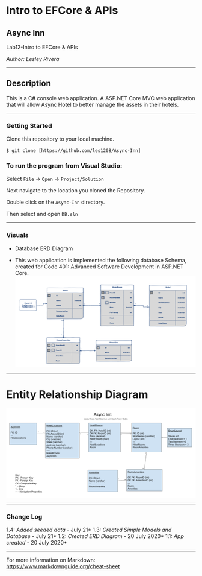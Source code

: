 # Intro to EFCore & APIs
## Async Inn

Lab12-Intro to EFCore & APIs

*Author: Lesley Rivera*

----

## Description

This is a C# console web application. A ASP.NET Core MVC web application that will allow Async Hotel to better manage the assets in their hotels.


---

### Getting Started
Clone this repository to your local machine.

```
$ git clone [https://github.com/les1208/Async-Inn]
```

### To run the program from Visual Studio:
Select ```File``` -> ```Open``` -> ```Project/Solution```

Next navigate to the location you cloned the Repository.

Double click on the ```Async-Inn``` directory.

Then select and open ```DB.sln```

---

### Visuals
- Database ERD Diagram
* This web application is implemented the following database Schema, created for Code 401: Advanced Software Development in ASP.NET Core.
![ERD](https://github.com/les1208/Async-Inn/blob/master/assets/AsyncInn2.png)
---

# Entity Relationship Diagram
![Image1](https://github.com/les1208/Async-Inn/blob/master/assets/%5BERD%5DAsyncInn.png)


---

### Change Log
1.4: *Added seeded data* - July 21*
1.3: *Created Simple Models and Database* - July 21*
1.2: *Created ERD Diagram* - 20 July 2020*
1.1: *App created* - 20 July 2020*


------------------------------
For more information on Markdown: https://www.markdownguide.org/cheat-sheet
